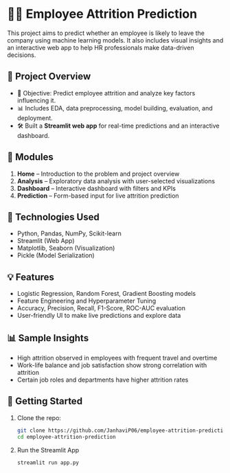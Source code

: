 # 🧑‍💼 Employee Attrition Prediction

This project aims to predict whether an employee is likely to leave the company using machine learning models. It also includes visual insights and an interactive web app to help HR professionals make data-driven decisions.

## 📌 Project Overview

- 🎯 Objective: Predict employee attrition and analyze key factors influencing it.
- 📊 Includes EDA, data preprocessing, model building, evaluation, and deployment.
- 🛠️ Built a **Streamlit web app** for real-time predictions and an interactive dashboard.

## 📂 Modules

1. **Home** – Introduction to the problem and project overview  
2. **Analysis** – Exploratory data analysis with user-selected visualizations  
3. **Dashboard** – Interactive dashboard with filters and KPIs  
4. **Prediction** – Form-based input for live attrition prediction

## 🔧 Technologies Used

- Python, Pandas, NumPy, Scikit-learn
- Streamlit (Web App)
- Matplotlib, Seaborn (Visualization)
- Pickle (Model Serialization)

## 💡 Features

- Logistic Regression, Random Forest, Gradient Boosting models
- Feature Engineering and Hyperparameter Tuning
- Accuracy, Precision, Recall, F1-Score, ROC-AUC evaluation
- User-friendly UI to make live predictions and explore data

## 📊 Sample Insights

- High attrition observed in employees with frequent travel and overtime
- Work-life balance and job satisfaction show strong correlation with attrition
- Certain job roles and departments have higher attrition rates

## 🚀 Getting Started

1. Clone the repo:
   ```bash
   git clone https://github.com/JanhaviP06/employee-attrition-prediction.git
   cd employee-attrition-prediction

2. Run the Streamlit App
   ```bash
   streamlit run app.py
